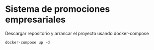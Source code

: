 # Sistema de promociones empresariales

Descargar repositorio y arrancar el proyecto usando docker-compose

```console
docker-compose up -d
```
